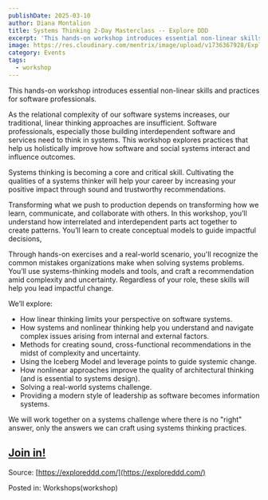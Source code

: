 ```yaml
---
publishDate: 2025-03-10
author: Diana Montalion
title: Systems Thinking 2-Day Masterclass -- Explore DDD
excerpt: 'This hands-on workshop introduces essential non-linear skills and practices for software professionals.'
image: https://res.cloudinary.com/mentrix/image/upload/v1736367928/ExploreDDD_ixqvr4.png
category: Events
tags:
  - workshop
---
```


This hands-on workshop introduces essential non-linear skills and practices for software professionals.

As the relational complexity of our software systems increases, our traditional, linear thinking approaches are insufficient. Software professionals, especially those building interdependent software and services need to think in systems. This workshop explores practices that help us holistically improve how software and social systems interact and influence outcomes.

Systems thinking is becoming a core and critical skill. Cultivating the qualities of a systems thinker will help your career by increasing your positive impact through sound and trustworthy recommendations.

Transforming what we push to production depends on transforming how we learn, communicate, and collaborate with others. In this workshop, you’ll understand how interrelated and interdependent parts act together to create patterns. You’ll learn to create conceptual models to guide impactful decisions,

Through hands-on exercises and a real-world scenario, you'll recognize the common mistakes organizations make when solving systems problems. You’ll use systems-thinking models and tools, and craft a recommendation amid complexity and uncertainty. Regardless of your role, these skills will help you lead impactful change.

We’ll explore:

- How linear thinking limits your perspective on software systems.
- How systems and nonlinear thinking help you understand and navigate complex issues arising from internal and external factors.
- Methods for creating sound, cross-functional recommendations in the midst of complexity and uncertainty.
- Using the Iceberg Model and leverage points to guide systemic change.
- How nonlinear approaches improve the quality of architectural thinking (and is essential to systems design).
- Solving a real-world systems challenge.
- Providing a modern style of leadership as software becomes information systems.

We will work together on a systems challenge where there is no "right" answer, only the answers we can craft using systems thinking practices.

## [Join in!](https://ti.to/EDDD/explore-ddd-2025)

Source: [https://exploreddd.com/](https://exploreddd.com/)

Posted in: Workshops(workshop)
